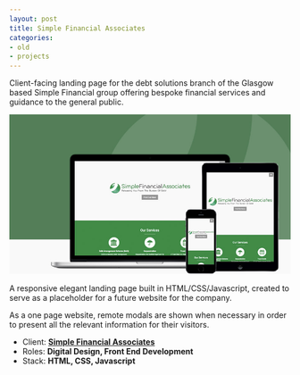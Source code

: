 ```yaml
---
layout: post
title: Simple Financial Associates
categories:
- old
- projects
---
```


Client-facing landing page for the debt solutions branch of the Glasgow based Simple Financial group offering bespoke financial services and guidance to the general public.

![Simple Financial Associates](/public/img/projects/simplefa3.jpg)

A responsive elegant landing page built in HTML/CSS/Javascript, created to serve as a placeholder for a future website for the company.

As a one page website, remote modals are shown when necessary in order to present all the relevant information for their visitors.

- Client: **[Simple Financial Associates](http://www.simplefa.co.uk)**
- Roles: **Digital Design, Front End Development**
- Stack: **HTML, CSS, Javascript**
